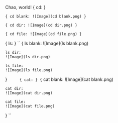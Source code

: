 Chao, world!
{
cd:
}

```
{ cd blank: ![Image](cd blank.png) }
```

```
{ cd dir: ![Image](cd dir.png) }
```

```
{ cd file: ![Image](cd file.png) }
```

     
{
ls:
}
``
{
    ls blank:
    ![Image](ls blank.png)
    
    ls dir:
    ![Image](ls dir.png)
    
    ls file:
    ![Image](ls file.png)
}
``     
{
cat:
}
{
`` 
    cat blank:
    ![Image](cat blank.png)
    
    cat dir:
    ![Image](cat dir.png)
    
    cat file:
    ![Image](cat file.png)
}
``     
